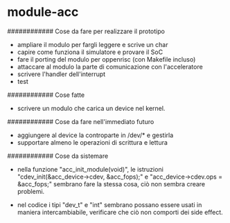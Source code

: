 module-acc
==========


############ Cose da fare per realizzare il prototipo

- ampliare il modulo per fargli leggere e scrive un char
- capire come funziona il simulatore e provare il SoC
- fare il porting del modulo per oppenrisc (con Makefile incluso)
- attaccare al modulo la parte di comunicazione con l'acceleratore
- scrivere l'handler dell'interrupt
- test


############ Cose fatte

- scrivere un modulo che carica un device nel kernel.


############ Cose da fare nell'immediato futuro

- aggiungere al device la controparte in /dev/* e gestirla
- supportare almeno le operazioni di scrittura e lettura


############ Cose da sistemare

- nella funzione "acc_init_module(void)", le istruzioni "cdev_init(&acc_device->cdev, &acc_fops);" e "acc_device->cdev.ops = &acc_fops;" sembrano fare la stessa cosa, ciò non sembra creare problemi.

- nel codice i tipi "dev_t" e "int" sembrano possano essere usati in maniera intercambiabile, verificare che ciò non comporti dei side effect.